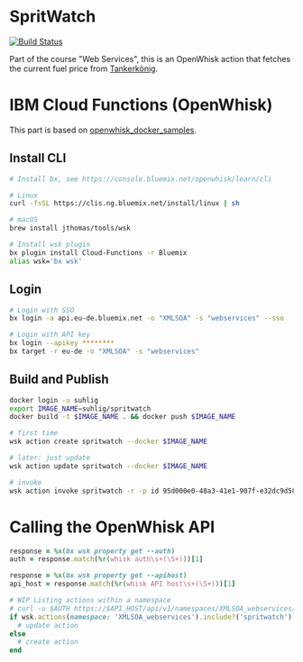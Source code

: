 # SpritWatch

[![Build Status](https://travis-ci.org/uhlig-it/spritwatch.svg?branch=master)](https://travis-ci.org/uhlig-it/spritwatch)

Part of the course "Web Services", this is an OpenWhisk action that fetches the current fuel price from [Tankerkönig](https://creativecommons.tankerkoenig.de).

# IBM Cloud Functions (OpenWhisk)

This part is based on [openwhisk_docker_samples](https://github.com/gekola/openwhisk_docker_samples/tree/master/ruby_sinatra).

## Install CLI

```bash
# Install bx, see https://console.bluemix.net/openwhisk/learn/cli

# Linux
curl -fsSL https://clis.ng.bluemix.net/install/linux | sh

# macOS
brew install jthomas/tools/wsk

# Install wsk plugin
bx plugin install Cloud-Functions -r Bluemix
alias wsk='bx wsk'
```

## Login

```bash
# Login with SSO
bx login -a api.eu-de.bluemix.net -o "XMLSOA" -s "webservices" --sso

# Login with API key
bx login --apikey ********
bx target -r eu-de -o "XMLSOA" -s "webservices"
```

## Build and Publish

```bash
docker login -u suhlig
export IMAGE_NAME=suhlig/spritwatch
docker build -t $IMAGE_NAME . && docker push $IMAGE_NAME

# first time
wsk action create spritwatch --docker $IMAGE_NAME

# later: just update
wsk action update spritwatch --docker $IMAGE_NAME

# invoke
wsk action invoke spritwatch -r -p id 95d000e0-48a3-41e1-907f-e32dc9d58525
```

# Calling the OpenWhisk API

```ruby
response = %x(bx wsk property get --auth)
auth = response.match(%r(whisk auth\s+(\S+)))[1]

response = %x(bx wsk property get --apihost)
api_host = response.match(%r(whisk API host\s+(\S+)))[1]

# WIP Listing actions within a namespace
# curl -u $AUTH https://$API_HOST/api/v1/namespaces/XMLSOA_webservices/actions | jq -r .[].name
if wsk.actions(namespace: 'XMLSOA_webservices').include?('spritwatch')
  # update action
else
  # create action
end
```
